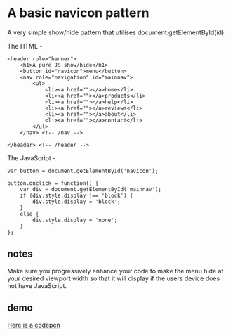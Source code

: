 # A basic navicon pattern

A very simple show/hide pattern that utilises 	document.getElementById(id).

The HTML -

	<header role="banner">
		<h1>A pure JS show/hide</h1>
		<button id="navicon">menu</button>
		<nav role="navigation" id="mainnav">
			<ul>
				<li><a href=""></a>home</li>
				<li><a href=""></a>products</li>
				<li><a href=""></a>help</li>
				<li><a href=""></a>reviews</li>
				<li><a href=""></a>about</li>
				<li><a href=""></a>contact</li>
			</ul>
		</nav> <!-- /nav -->

	</header> <!-- /header -->

The JavaScript -

	var button = document.getElementById('navicon');

	button.onclick = function() {
		var div = document.getElementById('mainnav');
		if (div.style.display !== 'block') {
			div.style.display = 'block';
		}
		else {
			div.style.display = 'none';
		}
	};

## notes

Make sure you progressively enhance your code to make the menu hide at your desired viewport width so that it will display if the users device does not have JavaScript.

## demo

[Here is a codepen](http://codepen.io/sturobson/pen/fwaiz)